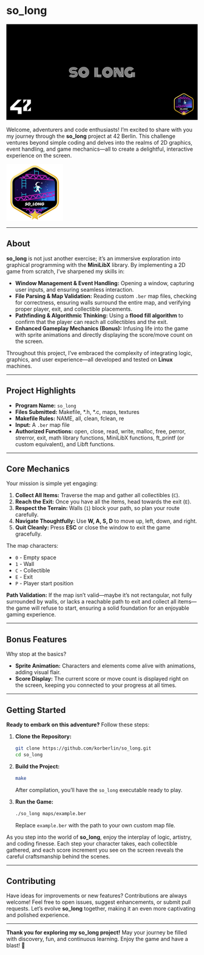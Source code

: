 # so_long

![so_long Cover](imgs/cover-so_long-bonus.png)

Welcome, adventurers and code enthusiasts! I’m excited to share with you my journey through the **so_long** project at 42 Berlin. This challenge ventures beyond simple coding and delves into the realms of 2D graphics, event handling, and game mechanics—all to create a delightful, interactive experience on the screen.

![so_long Passed with Bonus](imgs/so_longm.png)

---

## About

**so_long** is not just another exercise; it’s an immersive exploration into graphical programming with the **MiniLibX** library. By implementing a 2D game from scratch, I’ve sharpened my skills in:

- **Window Management & Event Handling:** Opening a window, capturing user inputs, and ensuring seamless interaction.
- **File Parsing & Map Validation:** Reading custom `.ber` map files, checking for correctness, ensuring walls surround the entire map, and verifying proper player, exit, and collectible placements.
- **Pathfinding & Algorithmic Thinking:** Using a **flood fill algorithm** to confirm that the player can reach all collectibles and the exit.
- **Enhanced Gameplay Mechanics (Bonus):** Infusing life into the game with sprite animations and directly displaying the score/move count on the screen.

Throughout this project, I’ve embraced the complexity of integrating logic, graphics, and user experience—all developed and tested on **Linux** machines.

---

## Project Highlights

- **Program Name:** `so_long`
- **Files Submitted:** Makefile, *.h, *.c, maps, textures
- **Makefile Rules:** NAME, all, clean, fclean, re
- **Input:** A `.ber` map file
- **Authorized Functions:** open, close, read, write, malloc, free, perror, strerror, exit, math library functions, MiniLibX functions, ft_printf (or custom equivalent), and Libft functions.

---

## Core Mechanics

Your mission is simple yet engaging:
1. **Collect All Items:** Traverse the map and gather all collectibles (`C`).
2. **Reach the Exit:** Once you have all the items, head towards the exit (`E`).
3. **Respect the Terrain:** Walls (`1`) block your path, so plan your route carefully.
4. **Navigate Thoughtfully:** Use **W, A, S, D** to move up, left, down, and right.  
5. **Quit Cleanly:** Press **ESC** or close the window to exit the game gracefully.

The map characters:
- `0` - Empty space  
- `1` - Wall  
- `C` - Collectible  
- `E` - Exit  
- `P` - Player start position

**Path Validation:** If the map isn’t valid—maybe it’s not rectangular, not fully surrounded by walls, or lacks a reachable path to exit and collect all items—the game will refuse to start, ensuring a solid foundation for an enjoyable gaming experience.

---

## Bonus Features

Why stop at the basics?
- **Sprite Animation:** Characters and elements come alive with animations, adding visual flair.
- **Score Display:** The current score or move count is displayed right on the screen, keeping you connected to your progress at all times.

---

## Getting Started

**Ready to embark on this adventure?** Follow these steps:

1. **Clone the Repository:**
   ```bash
   git clone https://github.com/korberlin/so_long.git
   cd so_long
   ```

2. **Build the Project:**
   ```bash
   make
   ```
   After compilation, you’ll have the `so_long` executable ready to play.

3. **Run the Game:**
   ```bash
   ./so_long maps/example.ber
   ```
   Replace `example.ber` with the path to your own custom map file.

As you step into the world of **so_long**, enjoy the interplay of logic, artistry, and coding finesse. Each step your character takes, each collectible gathered, and each score increment you see on the screen reveals the careful craftsmanship behind the scenes.

---

## Contributing

Have ideas for improvements or new features? Contributions are always welcome! Feel free to open issues, suggest enhancements, or submit pull requests. Let’s evolve **so_long** together, making it an even more captivating and polished experience.

---

**Thank you for exploring my so_long project!** May your journey be filled with discovery, fun, and continuous learning. Enjoy the game and have a blast! 🚀
